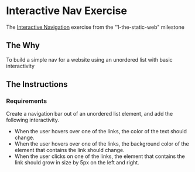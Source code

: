 # Interactive Nav Exercise
The [Interactive Navigation](https://github.com/nashville-software-school/ux-developer-milestones/blob/master/1-the-static-web/learning-materials/CSS_INTERACTIVE_NAVIGATION.md) exercise from the "1-the-static-web" milestone
## The Why
To build a simple nav for a website using an unordered list with basic interactivity

## The Instructions
### Requirements
Create a navigation bar out of an unordered list element, and add the following interactivity.

- When the user hovers over one of the links, the color of the text should change.
- When the user hovers over one of the links, the background color of the element that contains the link should change.
- When the user clicks on one of the links, the element that contains the link should grow in size by 5px on the left and right.
